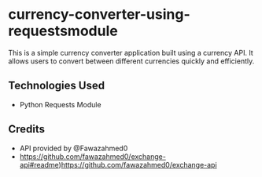 # currency-converter-using-requestsmodule

This is a simple currency converter application built using a currency API. It allows users to convert between different currencies quickly and efficiently.

## Technologies Used
- Python Requests Module

## Credits
- API provided by @Fawazahmed0
- https://github.com/fawazahmed0/exchange-api#readme)https://github.com/fawazahmed0/exchange-api

